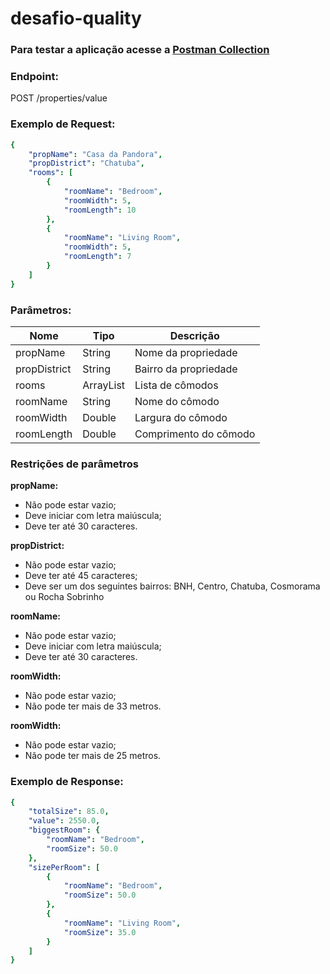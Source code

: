 # desafio-quality


<h3>Para testar a aplicação acesse a <a href="https://www.getpostman.com/collections/72308831b9fe5cedc643">Postman Collection</a></h3>

<h3>Endpoint:</h3>
POST /properties/value
    
<h3>Exemplo de Request:</h3>

```yaml
{
    "propName": "Casa da Pandora",
    "propDistrict": "Chatuba",
    "rooms": [
        {
            "roomName": "Bedroom",
            "roomWidth": 5,
            "roomLength": 10
        },
        {
            "roomName": "Living Room",
            "roomWidth": 5,
            "roomLength": 7
        }
    ]
}
```

<h3>Parâmetros:</h3>

| Nome              | Tipo | Descrição| 
|--------------------|--------------|--------------|  
| propName | String   | Nome da propriedade |
| propDistrict | String   | Bairro da propriedade |
| rooms | ArrayList   | Lista de cômodos |
| roomName| String    | Nome do cômodo  |
| roomWidth | Double   | Largura do cômodo |
| roomLength  | Double    | Comprimento do cômodo  |

<h3>Restrições de parâmetros</h3>

<b>propName:</b>
 - Não pode estar vazio;
 - Deve iniciar com letra maiúscula;
 - Deve ter até 30 caracteres.
    
<b>propDistrict:</b>
 - Não pode estar vazio;
 - Deve ter até 45 caracteres;
 - Deve ser um dos seguintes bairros: BNH, Centro, Chatuba, Cosmorama ou Rocha Sobrinho
    
<b>roomName:</b>
- Não pode estar vazio;
- Deve iniciar com letra maiúscula;
- Deve ter até 30 caracteres.

<b>roomWidth:</b>
- Não pode estar vazio;
- Não pode ter mais de 33 metros.

<b>roomWidth:</b>
- Não pode estar vazio;
- Não pode ter mais de 25 metros. 

<h3>Exemplo de Response:</h3>

```yaml
{
    "totalSize": 85.0,
    "value": 2550.0,
    "biggestRoom": {
        "roomName": "Bedroom",
        "roomSize": 50.0
    },
    "sizePerRoom": [
        {
            "roomName": "Bedroom",
            "roomSize": 50.0
        },
        {
            "roomName": "Living Room",
            "roomSize": 35.0
        }
    ]
}
```
